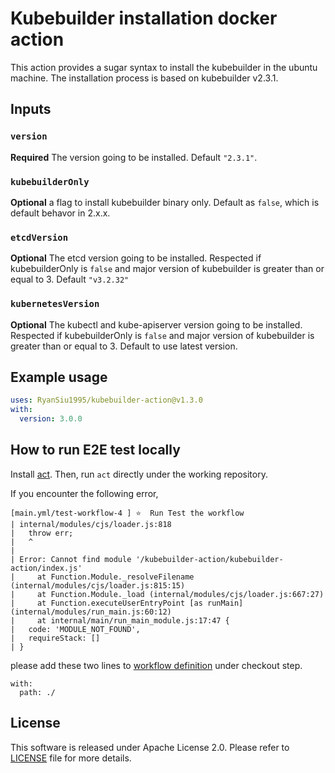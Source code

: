 # Kubebuilder installation docker action

This action provides a sugar syntax to install the kubebuilder
 in the ubuntu machine. The installation process is based on kubebuilder v2.3.1.

## Inputs

### `version`

**Required** The version going to be installed. Default `"2.3.1"`.

### `kubebuilderOnly`

**Optional** a flag to install kubebuilder binary only.
 Default as `false`, which is default behavor in 2.x.x.

### `etcdVersion`

**Optional** The etcd version going to be installed.
 Respected if kubebuilderOnly is `false` and
 major version of kubebuilder is greater than or equal to 3. Default `"v3.2.32"`

### `kubernetesVersion`

**Optional** The kubectl and kube-apiserver version going to be installed.
 Respected if kubebuilderOnly is `false` and
major version of kubebuilder is greater than or equal to 3.
 Default to use latest version.

## Example usage

```yaml
uses: RyanSiu1995/kubebuilder-action@v1.3.0
with:
  version: 3.0.0
```

## How to run E2E test locally

Install [act](https://github.com/nektos/act). Then,
 run `act` directly under the working repository.

If you encounter the following error,

```
[main.yml/test-workflow-4 ] ⭐  Run Test the workflow
| internal/modules/cjs/loader.js:818
|   throw err;
|   ^
|
| Error: Cannot find module '/kubebuilder-action/kubebuilder-action/index.js'
|     at Function.Module._resolveFilename (internal/modules/cjs/loader.js:815:15)
|     at Function.Module._load (internal/modules/cjs/loader.js:667:27)
|     at Function.executeUserEntryPoint [as runMain] (internal/modules/run_main.js:60:12)
|     at internal/main/run_main_module.js:17:47 {
|   code: 'MODULE_NOT_FOUND',
|   requireStack: []
| }
```

please add these two lines to [workflow definition](.github/workflows/main.yml)
 under checkout step.

```
with:
  path: ./
```

## License

This software is released under Apache License 2.0. Please refer
 to [LICENSE](LICENSE) file for more details.
